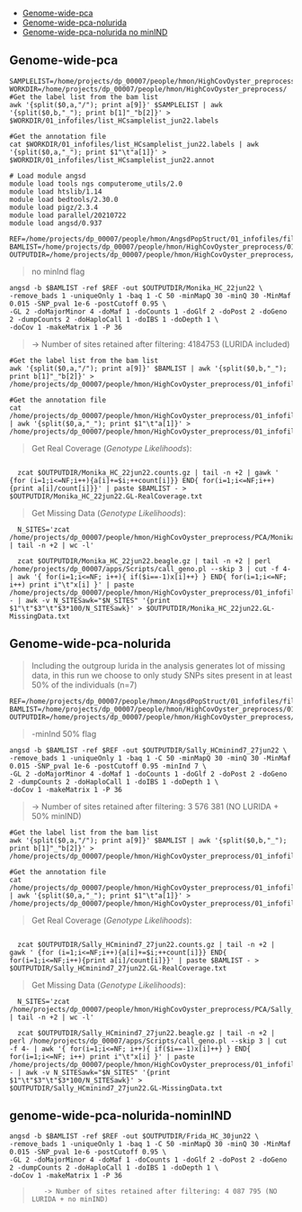 
- [Genome-wide-pca](#genome-wide-pca)
- [Genome-wide-pca-nolurida](#genome-wide-pca-nolurida)
- [Genome-wide-pca-nolurida no minIND](#genome-wide-pca-nolurida-nominIND)


## Genome-wide-pca
```
SAMPLELIST=/home/projects/dp_00007/people/hmon/HighCovOyster_preprocess/01_infofiles/list_HCsamplelist_jun22.txt
WORKDIR=/home/projects/dp_00007/people/hmon/HighCovOyster_preprocess/
#Get the label list from the bam list
awk '{split($0,a,"/"); print a[9]}' $SAMPLELIST | awk '{split($0,b,"_"); print b[1]"_"b[2]}' > $WORKDIR/01_infofiles/list_HCsamplelist_jun22.labels
```
```
#Get the annotation file 
cat $WORKDIR/01_infofiles/list_HCsamplelist_jun22.labels | awk '{split($0,a,"_"); print $1"\t"a[1]}' > $WORKDIR/01_infofiles/list_HCsamplelist_jun22.annot
```

```
# Load module angsd
module load tools ngs computerome_utils/2.0
module load htslib/1.14
module load bedtools/2.30.0
module load pigz/2.3.4
module load parallel/20210722
module load angsd/0.937
```
```
REF=/home/projects/dp_00007/people/hmon/AngsdPopStruct/01_infofiles/fileOegenome10scaffoldC3G.fasta
BAMLIST=/home/projects/dp_00007/people/hmon/HighCovOyster_preprocess/01_infofiles/list_HC_9jun22.txt
OUTPUTDIR=/home/projects/dp_00007/people/hmon/HighCovOyster_preprocess/PCA
```
> no minInd flag
```
angsd -b $BAMLIST -ref $REF -out $OUTPUTDIR/Monika_HC_22jun22 \
-remove_bads 1 -uniqueOnly 1 -baq 1 -C 50 -minMapQ 30 -minQ 30 -MinMaf 0.015 -SNP_pval 1e-6 -postCutoff 0.95 \
-GL 2 -doMajorMinor 4 -doMaf 1 -doCounts 1 -doGlf 2 -doPost 2 -doGeno 2 -dumpCounts 2 -doHaploCall 1 -doIBS 1 -doDepth 1 \
-doCov 1 -makeMatrix 1 -P 36
```
>  -> Number of sites retained after filtering: 4184753 (LURIDA included)

```
#Get the label list from the bam list
awk '{split($0,a,"/"); print a[9]}' $BAMLIST | awk '{split($0,b,"_"); print b[1]"_"b[2]}' > /home/projects/dp_00007/people/hmon/HighCovOyster_preprocess/01_infofiles/list_HC_9jun22.labels
```
```
#Get the annotation file 
cat /home/projects/dp_00007/people/hmon/HighCovOyster_preprocess/01_infofiles/list_HC_9jun22.labels | awk '{split($0,a,"_"); print $1"\t"a[1]}' > /home/projects/dp_00007/people/hmon/HighCovOyster_preprocess/01_infofiles/list_HC_9jun22.annot
```


>Get Real Coverage (_Genotype Likelihoods_):
```

  zcat $OUTPUTDIR/Monika_HC_22jun22.counts.gz | tail -n +2 | gawk ' {for (i=1;i<=NF;i++){a[i]+=$i;++count[i]}} END{ for(i=1;i<=NF;i++){print a[i]/count[i]}}' | paste $BAMLIST - > $OUTPUTDIR/Monika_HC_22jun22.GL-RealCoverage.txt
```
> Get Missing Data (_Genotype Likelihoods_):
```
  N_SITES='zcat /home/projects/dp_00007/people/hmon/HighCovOyster_preprocess/PCA/Monika_HC_22jun22.beagle.gz | tail -n +2 | wc -l'

  zcat $OUTPUTDIR/Monika_HC_22jun22.beagle.gz | tail -n +2 | perl /home/projects/dp_00007/apps/Scripts/call_geno.pl --skip 3 | cut -f 4- | awk '{ for(i=1;i<=NF; i++){ if($i==-1)x[i]++} } END{ for(i=1;i<=NF; i++) print i"\t"x[i] }' | paste /home/projects/dp_00007/people/hmon/HighCovOyster_preprocess/01_infofiles/list_HC_9jun22.labels - | awk -v N_SITESawk="$N_SITES" '{print $1"\t"$3"\t"$3*100/N_SITESawk}' > $OUTPUTDIR/Monika_HC_22jun22.GL-MissingData.txt

```

## Genome-wide-pca-nolurida
>Including the outgroup lurida in the analysis generates lot of missing data, in this run we choose to only study SNPs sites present in at least 50% of the individuals (n=7)
```
REF=/home/projects/dp_00007/people/hmon/AngsdPopStruct/01_infofiles/fileOegenome10scaffoldC3G.fasta
BAMLIST=/home/projects/dp_00007/people/hmon/HighCovOyster_preprocess/01_infofiles/list_HC_noluri.txt
OUTPUTDIR=/home/projects/dp_00007/people/hmon/HighCovOyster_preprocess/PCA
```
>  -minInd 50% flag
```
angsd -b $BAMLIST -ref $REF -out $OUTPUTDIR/Sally_HCminind7_27jun22 \
-remove_bads 1 -uniqueOnly 1 -baq 1 -C 50 -minMapQ 30 -minQ 30 -MinMaf 0.015 -SNP_pval 1e-6 -postCutoff 0.95 -minInd 7 \
-GL 2 -doMajorMinor 4 -doMaf 1 -doCounts 1 -doGlf 2 -doPost 2 -doGeno 2 -dumpCounts 2 -doHaploCall 1 -doIBS 1 -doDepth 1 \
-doCov 1 -makeMatrix 1 -P 36
```
> -> Number of sites retained after filtering: 3 576 381 (NO LURIDA + 50% minIND)

```
#Get the label list from the bam list
awk '{split($0,a,"/"); print a[9]}' $BAMLIST | awk '{split($0,b,"_"); print b[1]"_"b[2]}' > /home/projects/dp_00007/people/hmon/HighCovOyster_preprocess/01_infofiles/list_HC_noluri.labels
```
```
#Get the annotation file 
cat /home/projects/dp_00007/people/hmon/HighCovOyster_preprocess/01_infofiles/list_HC_noluri.labels | awk '{split($0,a,"_"); print $1"\t"a[1]}' > /home/projects/dp_00007/people/hmon/HighCovOyster_preprocess/01_infofiles/list_HC_noluri.annot
```


>Get Real Coverage (_Genotype Likelihoods_):
```

  zcat $OUTPUTDIR/Sally_HCminind7_27jun22.counts.gz | tail -n +2 | gawk ' {for (i=1;i<=NF;i++){a[i]+=$i;++count[i]}} END{ for(i=1;i<=NF;i++){print a[i]/count[i]}}' | paste $BAMLIST - > $OUTPUTDIR/Sally_HCminind7_27jun22.GL-RealCoverage.txt
```
> Get Missing Data (_Genotype Likelihoods_):
```
  N_SITES='zcat /home/projects/dp_00007/people/hmon/HighCovOyster_preprocess/PCA/Sally_HCminind7_27jun22.beagle.gz | tail -n +2 | wc -l'

  zcat $OUTPUTDIR/Sally_HCminind7_27jun22.beagle.gz | tail -n +2 | perl /home/projects/dp_00007/apps/Scripts/call_geno.pl --skip 3 | cut -f 4- | awk '{ for(i=1;i<=NF; i++){ if($i==-1)x[i]++} } END{ for(i=1;i<=NF; i++) print i"\t"x[i] }' | paste /home/projects/dp_00007/people/hmon/HighCovOyster_preprocess/01_infofiles/list_HC_noluri.labels - | awk -v N_SITESawk="$N_SITES" '{print $1"\t"$3"\t"$3*100/N_SITESawk}' > $OUTPUTDIR/Sally_HCminind7_27jun22.GL-MissingData.txt

```

## genome-wide-pca-nolurida-nominIND
```
angsd -b $BAMLIST -ref $REF -out $OUTPUTDIR/Frida_HC_30jun22 \
-remove_bads 1 -uniqueOnly 1 -baq 1 -C 50 -minMapQ 30 -minQ 30 -MinMaf 0.015 -SNP_pval 1e-6 -postCutoff 0.95 \
-GL 2 -doMajorMinor 4 -doMaf 1 -doCounts 1 -doGlf 2 -doPost 2 -doGeno 2 -dumpCounts 2 -doHaploCall 1 -doIBS 1 -doDepth 1 \
-doCov 1 -makeMatrix 1 -P 36
```
>        -> Number of sites retained after filtering: 4 087 795 (NO LURIDA + no minIND)
